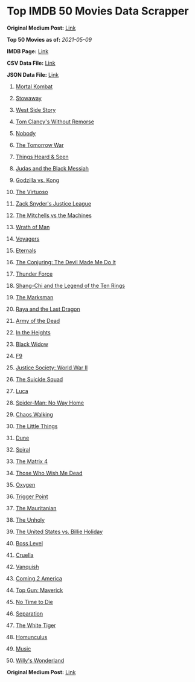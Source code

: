 # Top IMDB 50 Movies Data Scrapper

**Original Medium Post:** [Link](https://medium.com/@nishantsahoo/which-movie-should-i-watch-5c83a3c0f5b1) 

**Top 50 Movies as of:** _2021-05-09_

**IMDB Page:** [Link](http://www.imdb.com/search/title?release_date=2021,2021&title_type=feature)

**CSV Data File:** [Link](/Data/data.csv)

**JSON Data File:** [Link](/Data/data.json)

1. [Mortal Kombat](https://www.imdb.com/title/tt0293429/?ref_=adv_li_tt)

2. [Stowaway](https://www.imdb.com/title/tt9203694/?ref_=adv_li_tt)

3. [West Side Story](https://www.imdb.com/title/tt3581652/?ref_=adv_li_tt)

4. [Tom Clancy's Without Remorse](https://www.imdb.com/title/tt0499097/?ref_=adv_li_tt)

5. [Nobody](https://www.imdb.com/title/tt7888964/?ref_=adv_li_tt)

6. [The Tomorrow War](https://www.imdb.com/title/tt9777666/?ref_=adv_li_tt)

7. [Things Heard & Seen](https://www.imdb.com/title/tt10962368/?ref_=adv_li_tt)

8. [Judas and the Black Messiah](https://www.imdb.com/title/tt9784798/?ref_=adv_li_tt)

9. [Godzilla vs. Kong](https://www.imdb.com/title/tt5034838/?ref_=adv_li_tt)

10. [The Virtuoso](https://www.imdb.com/title/tt4136456/?ref_=adv_li_tt)

11. [Zack Snyder's Justice League](https://www.imdb.com/title/tt12361974/?ref_=adv_li_tt)

12. [The Mitchells vs the Machines](https://www.imdb.com/title/tt7979580/?ref_=adv_li_tt)

13. [Wrath of Man](https://www.imdb.com/title/tt11083552/?ref_=adv_li_tt)

14. [Voyagers](https://www.imdb.com/title/tt9664108/?ref_=adv_li_tt)

15. [Eternals](https://www.imdb.com/title/tt9032400/?ref_=adv_li_tt)

16. [The Conjuring: The Devil Made Me Do It](https://www.imdb.com/title/tt7069210/?ref_=adv_li_tt)

17. [Thunder Force](https://www.imdb.com/title/tt10121392/?ref_=adv_li_tt)

18. [Shang-Chi and the Legend of the Ten Rings](https://www.imdb.com/title/tt9376612/?ref_=adv_li_tt)

19. [The Marksman](https://www.imdb.com/title/tt6902332/?ref_=adv_li_tt)

20. [Raya and the Last Dragon](https://www.imdb.com/title/tt5109280/?ref_=adv_li_tt)

21. [Army of the Dead](https://www.imdb.com/title/tt0993840/?ref_=adv_li_tt)

22. [In the Heights](https://www.imdb.com/title/tt1321510/?ref_=adv_li_tt)

23. [Black Widow](https://www.imdb.com/title/tt3480822/?ref_=adv_li_tt)

24. [F9](https://www.imdb.com/title/tt5433138/?ref_=adv_li_tt)

25. [Justice Society: World War II](https://www.imdb.com/title/tt13804084/?ref_=adv_li_tt)

26. [The Suicide Squad](https://www.imdb.com/title/tt6334354/?ref_=adv_li_tt)

27. [Luca](https://www.imdb.com/title/tt12801262/?ref_=adv_li_tt)

28. [Spider-Man: No Way Home](https://www.imdb.com/title/tt10872600/?ref_=adv_li_tt)

29. [Chaos Walking](https://www.imdb.com/title/tt2076822/?ref_=adv_li_tt)

30. [The Little Things](https://www.imdb.com/title/tt10016180/?ref_=adv_li_tt)

31. [Dune](https://www.imdb.com/title/tt1160419/?ref_=adv_li_tt)

32. [Spiral](https://www.imdb.com/title/tt10342730/?ref_=adv_li_tt)

33. [The Matrix 4](https://www.imdb.com/title/tt10838180/?ref_=adv_li_tt)

34. [Those Who Wish Me Dead](https://www.imdb.com/title/tt3215824/?ref_=adv_li_tt)

35. [Oxygen](https://www.imdb.com/title/tt6341832/?ref_=adv_li_tt)

36. [Trigger Point](https://www.imdb.com/title/tt13382698/?ref_=adv_li_tt)

37. [The Mauritanian](https://www.imdb.com/title/tt4761112/?ref_=adv_li_tt)

38. [The Unholy](https://www.imdb.com/title/tt9419056/?ref_=adv_li_tt)

39. [The United States vs. Billie Holiday](https://www.imdb.com/title/tt8521718/?ref_=adv_li_tt)

40. [Boss Level](https://www.imdb.com/title/tt7638348/?ref_=adv_li_tt)

41. [Cruella](https://www.imdb.com/title/tt3228774/?ref_=adv_li_tt)

42. [Vanquish](https://www.imdb.com/title/tt5932368/?ref_=adv_li_tt)

43. [Coming 2 America](https://www.imdb.com/title/tt6802400/?ref_=adv_li_tt)

44. [Top Gun: Maverick](https://www.imdb.com/title/tt1745960/?ref_=adv_li_tt)

45. [No Time to Die](https://www.imdb.com/title/tt2382320/?ref_=adv_li_tt)

46. [Separation](https://www.imdb.com/title/tt9173154/?ref_=adv_li_tt)

47. [The White Tiger](https://www.imdb.com/title/tt6571548/?ref_=adv_li_tt)

48. [Homunculus](https://www.imdb.com/title/tt14404280/?ref_=adv_li_tt)

49. [Music](https://www.imdb.com/title/tt7541720/?ref_=adv_li_tt)

50. [Willy's Wonderland](https://www.imdb.com/title/tt8114980/?ref_=adv_li_tt)

**Original Medium Post:** [Link](https://medium.com/@nishantsahoo/which-movie-should-i-watch-5c83a3c0f5b1) 
